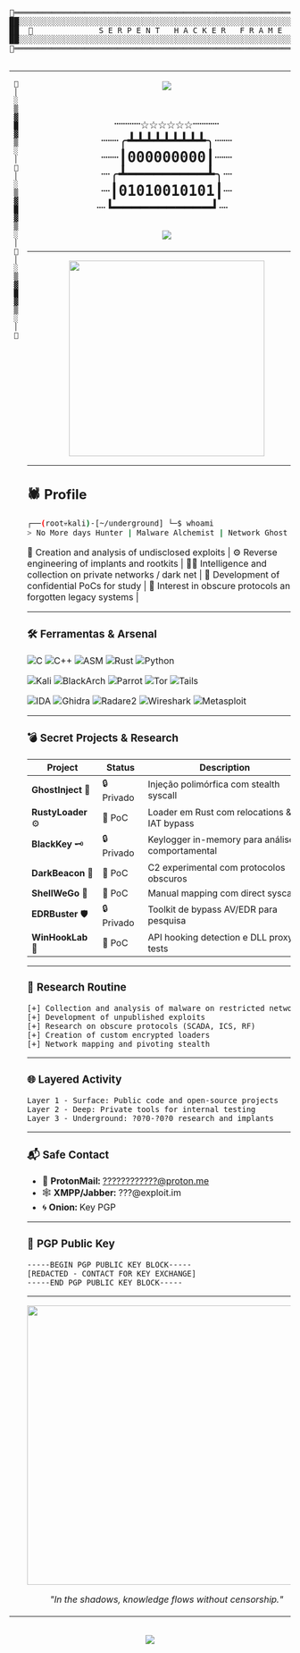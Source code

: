 <!-- MOLDURA SUPERIOR - COBRAS ASCII -->
<div align="center">
  <pre>
🐍═══════════════════════════════════════════════════════════════════════════════🐍
██░░░░░░░░░░░░░░░░░░░░░░░░░░░░░░░░░░░░░░░░░░░░░░░░░░░░░░░░░░░░░░░░░░░░░░░░░░░░░░██
██  🐍              S E R P E N T   H A C K E R   F R A M E               🐍   ██
██░░░░░░░░░░░░░░░░░░░░░░░░░░░░░░░░░░░░░░░░░░░░░░░░░░░░░░░░░░░░░░░░░░░░░░░░░░░░░░██
🐍═══════════════════════════════════════════════════════════════════════════════🐍
  </pre>
</div>

<!-- TABELA PRINCIPAL COM MOLDURAS LATERAIS -->
<table>
<tr>
<!-- MOLDURA ESQUERDA -->
<td width="80" align="center" valign="top">
<pre>
🐍
│
░
▒
▓
█
▓
▒
░
│
🐍
│
░
▒
▓
█
▓
▒
░
│
🐍
│
░
▒
▓
█
▓
▒
░
│
🐍
</pre>
</td>

<!-- CONTEÚDO CENTRAL -->
<td valign="top">

<p align="center">
  <img src="https://readme-typing-svg.demolab.com?font=Fira+Code&weight=600&size=22&duration=6000&pause=700&color=00FF00&center=true&vCenter=true&width=650&height=50&lines=%24+whoami+%3E+BHUUUH;~%24+nmap+-sS+-Pn+?5?.?4?.3.2;~%24+./ghostinject+--stealth;~%24+tail+-f+logs/malware.log" />
</p>

<h1 align="center">
<pre>
┈┈┈☆☆☆☆☆☆┈┈┈
┈┈╭┻┻┻┻┻┻┻┻┻╮┈┈
┈┈┃000000000┃┈┈
┈╭┻━━━━━━━━━┻╮┈
┈┃01010010101┃┈
┈┗━━━━━━━━━━━┛┈ 
</pre>
<img src="https://readme-typing-svg.demolab.com?font=Fira+Code&weight=500&size=18&duration=3000&pause=700&color=00FF00&center=true&vCenter=true&width=550&height=35&lines=Reverse+Engineer;Malware+Researcher;Security+Analyst;Low-Level+Exploration" />
</h1>

---

<p align="center">
<img src="https://media.tenor.com/KYtUj2h1H2gAAAAd/hacker-hack.gif" width="350" />
</p>

---

## 🕷 **Profile**

```bash
┌──(root💀kali)-[~/underground] └─$ whoami
> No More days Hunter | Malware Alchemist | Network Ghost
```

🧠 Creation and analysis of undisclosed exploits | ⚙️ Reverse engineering of implants and rootkits | 
🕵️‍♂️ Intelligence and collection on private networks / dark net | 🔬 Development of confidential PoCs for study | 
🧬 Interest in obscure protocols and forgotten legacy systems | 

---

### 🛠 **Ferramentas & Arsenal**

![C](https://img.shields.io/badge/C-Underground%20Systems-blue?style=flat&logo=c)
![C++](https://img.shields.io/badge/C++-Memory%20Manipulation-red?style=flat&logo=c%2B%2B)
![ASM](https://img.shields.io/badge/ASM-Syscalls%20Master-black)
![Rust](https://img.shields.io/badge/Rust-Stealth%20Loaders-orange?style=flat&logo=rust)
![Python](https://img.shields.io/badge/Python-Exfil%20Automation-yellow?style=flat&logo=python)

![Kali](https://img.shields.io/badge/Kali-Linux-268BEE?style=flat&logo=kalilinux)
![BlackArch](https://img.shields.io/badge/BlackArch-Pentesting-black?style=flat&logo=archlinux)
![Parrot](https://img.shields.io/badge/Parrot-Security-15C213?style=flat&logo=parrotsecurity)
![Tor](https://img.shields.io/badge/Tor-Onion%20Routing-7E4798?style=flat&logo=torproject)
![Tails](https://img.shields.io/badge/Tails-Amnesic%20Incognito-56347C?style=flat&logo=tails)

![IDA](https://img.shields.io/badge/IDA%20Pro-Disassembler-red)
![Ghidra](https://img.shields.io/badge/Ghidra-Reverse%20Engineering-lightgrey)
![Radare2](https://img.shields.io/badge/Radare2-Binary%20Analysis-red)
![Wireshark](https://img.shields.io/badge/Wireshark-Packet%20Sniffing-blue)
![Metasploit](https://img.shields.io/badge/Metasploit-Exploit%20Framework-darkblue)

---

### 💣 Secret Projects & Research
| Project            | Status     | Description                                      |
| ------------------ | ---------- | ----------------------------------------------- |
| **GhostInject** 👻 | 🔒 Privado | Injeção polimórfica com stealth syscall         |
| **RustyLoader** ⚙️ | 🧪 PoC     | Loader em Rust com relocations & IAT bypass     |
| **BlackKey** 🗝    | 🔒 Privado | Keylogger in-memory para análise comportamental |
| **DarkBeacon** 📡  | 🧪 PoC     | C2 experimental com protocolos obscuros         |
| **ShellWeGo** 🧬   | 🧪 PoC     | Manual mapping com direct syscalls              |
| **EDRBuster** 🛡   | 🔒 Privado | Toolkit de bypass AV/EDR para pesquisa          |
| **WinHookLab** 🔗  | 🧪 PoC     | API hooking detection e DLL proxy tests         |

---

### 📡 Research Routine
```text
[+] Collection and analysis of malware on restricted networks
[+] Development of unpublished exploits
[+] Research on obscure protocols (SCADA, ICS, RF)
[+] Creation of custom encrypted loaders
[+] Network mapping and pivoting stealth
```

---

### 🌐 Layered Activity
```text
Layer 1 - Surface: Public code and open-source projects
Layer 2 - Deep: Private tools for internal testing
Layer 3 - Underground: ?0?0-?0?0 research and implants
```

---

### 📬 **Safe Contact**
- 🧧 **ProtonMail:** [????????????@proton.me](mailto:???????????@proton.me)  
- 🕸 **XMPP/Jabber:** ???@exploit.im  
- 🌀 **Onion:** Key PGP

---

### 🔐 **PGP Public Key**
```
-----BEGIN PGP PUBLIC KEY BLOCK-----
[REDACTED - CONTACT FOR KEY EXCHANGE]
-----END PGP PUBLIC KEY BLOCK-----
```

---

<p align="center"> 
<img src="https://media.tenor.com/znvZZmR1t6oAAAAd/hacking-hacker.gif" width="500" /> 
</p> 
<p align="center"> 
<i>"In the shadows, knowledge flows without censorship."</i> 
</p>

</td>

<!-- MOLDURA DIREITA -->
<td width="80" align="center" valign="top">
<pre>
🐍
│
░
▒
▓
█
▓
▒
░
│
🐍
│
░
▒
▓
█
▓
▒
░
│
🐍
│
░
▒
▓
█
▓
▒
░
│
🐍
</pre>
</td>
</tr>
</table>



<!-- ASSINATURA -->
<div align="center">
  <br>
  <img src="https://readme-typing-svg.demolab.com?font=Fira+Code&weight=400&size=14&duration=4000&pause=1000&color=00FF41&center=true&vCenter=true&width=500&height=30&lines=🐍+SERPENT+HACKER+FRAMEWORK+🐍;🐍+SLITHERING+THROUGH+THE+CODE+🐍;🐍+DIGITAL+VENOM+INJECTION+🐍" />
</div>
